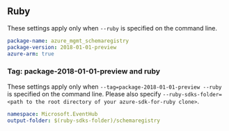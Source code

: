 ## Ruby

These settings apply only when `--ruby` is specified on the command line.

```yaml
package-name: azure_mgmt_schemaregistry
package-version: 2018-01-01-preview
azure-arm: true
```

### Tag: package-2018-01-01-preview and ruby

These settings apply only when `--tag=package-2018-01-01-preview --ruby` is specified on the command line.
Please also specify `--ruby-sdks-folder=<path to the root directory of your azure-sdk-for-ruby clone>`.

```yaml $(tag) == 'package-2018-01-01-preview' && $(ruby)
namespace: Microsoft.EventHub
output-folder: $(ruby-sdks-folder)/schemaregistry
```
